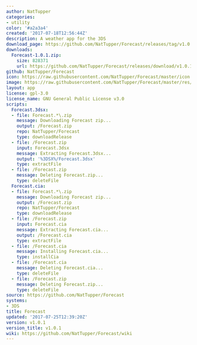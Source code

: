 ```yaml
---
author: NatTupper
categories:
- utility
color: '#a2a3a4'
created: '2017-07-18T12:56:44Z'
description: A weather app for the 3DS
download_page: https://github.com/NatTupper/Forecast/releases/tag/v1.0.1
downloads:
  Forecast-1.0.1.zip:
    size: 828371
    url: https://github.com/NatTupper/Forecast/releases/download/v1.0.1/Forecast-1.0.1.zip
github: NatTupper/Forecast
icon: https://raw.githubusercontent.com/NatTupper/Forecast/master/icon.png
image: https://raw.githubusercontent.com/NatTupper/Forecast/master/res/banner%20icon.png
layout: app
license: gpl-3.0
license_name: GNU General Public License v3.0
scripts:
  Forecast.3dsx:
  - file: Forecast.*\.zip
    message: Downloading Forecast zip...
    output: /Forecast.zip
    repo: NatTupper/Forecast
    type: downloadRelease
  - file: /Forecast.zip
    input: Forecast.3dsx
    message: Extracting Forecast.3dsx...
    output: '%3DSX%/Forecast.3dsx'
    type: extractFile
  - file: /Forecast.zip
    message: Deleting Forecast.zip...
    type: deleteFile
  Forecast.cia:
  - file: Forecast.*\.zip
    message: Downloading Forecast zip...
    output: /Forecast.zip
    repo: NatTupper/Forecast
    type: downloadRelease
  - file: /Forecast.zip
    input: Forecast.cia
    message: Extracting Forecast.cia...
    output: /Forecast.cia
    type: extractFile
  - file: /Forecast.cia
    message: Installing Forecast.cia...
    type: installCia
  - file: /Forecast.cia
    message: Deleting Forecast.cia...
    type: deleteFile
  - file: /Forecast.zip
    message: Deleting Forecast.zip...
    type: deleteFile
source: https://github.com/NatTupper/Forecast
systems:
- 3DS
title: Forecast
updated: '2017-07-25T12:39:20Z'
version: v1.0.1
version_title: v1.0.1
wiki: https://github.com/NatTupper/Forecast/wiki
---
```

